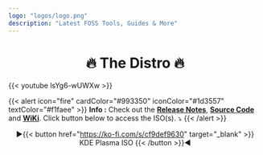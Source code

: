 ```yaml
---
logo: "logos/logo.png"
description: "Latest FOSS Tools, Guides & More"
---
```


<h1 align="center">🔥 The Distro 🔥</h1>

{{< youtube lsYg6-wUWXw >}}

{{< alert icon="fire" cardColor="#993350" iconColor="#1d3557" textColor="#f1faee" >}}
**Info :** Check out the [**Release Notes**](https://github.com/XeroLinuxDev/xero-build/#-release-notes-), [**Source Code**](https://github.com/XeroLinuxDev) and [**WiKi**](https://wiki.xerolinux.xyz/distro/). Click button below to access the ISO(s). ⤵️
{{< /alert >}} <br>

<div align="center">

▶️{{< button href="https://ko-fi.com/s/cf9def9630" target="_blank" >}}
KDE Plasma ISO
{{< /button >}}◀️

</div>

<script src='https://storage.ko-fi.com/cdn/scripts/overlay-widget.js'></script>
<script>
  kofiWidgetOverlay.draw('xerolinux', {
    'type': 'floating-chat',
    'floating-chat.position': 'bottom_right',
    'floating-chat.donateButton.text': 'Support me',
    'floating-chat.donateButton.background-color': '#794bc4',
    'floating-chat.donateButton.text-color': '#fff'
  });
</script>



